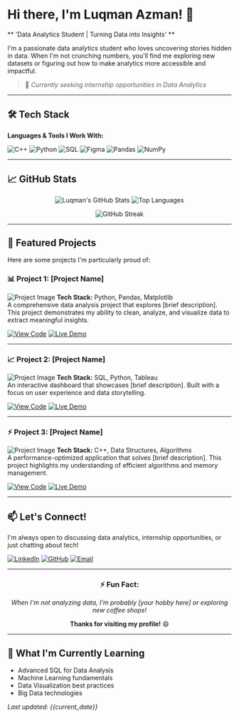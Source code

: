# Hi there, I'm Luqman Azman! 👋

** 'Data Analytics Student | Turning Data into Insights' **

I'm a passionate data analytics student who loves uncovering stories hidden in data. When I'm not crunching numbers, you'll find me exploring new datasets or figuring out how to make analytics more accessible and impactful.

> 🚀 *Currently seeking internship opportunities in Data Analytics*

---

## 🛠️ Tech Stack

**Languages & Tools I Work With:**

![C++](https://img.shields.io/badge/C++-00599C?style=for-the-badge&logo=c%2B%2B&logoColor=white)
![Python](https://img.shields.io/badge/Python-3776AB?style=for-the-badge&logo=python&logoColor=white)
![SQL](https://img.shields.io/badge/SQL-4479A1?style=for-the-badge&logo=postgresql&logoColor=white)
![Figma](https://img.shields.io/badge/Figma-F24E1E?style=for-the-badge&logo=figma&logoColor=white)
![Pandas](https://img.shields.io/badge/Pandas-150458?style=for-the-badge&logo=pandas&logoColor=white)
![NumPy](https://img.shields.io/badge/NumPy-013243?style=for-the-badge&logo=numpy&logoColor=white)

---

## 📈 GitHub Stats

<div align="center">
  
![Luqman's GitHub Stats](https://github-readme-stats.vercel.app/api?username=luqmanazman&show_icons=true&theme=radical&hide_border=true)
![Top Languages](https://github-readme-stats.vercel.app/api/top-langs/?username=luqmanazman&layout=compact&theme=radical&hide_border=true)

![GitHub Streak](https://streak-stats.demolab.com/?user=luqmanazman&theme=radical&hide_border=true)

</div>

---

## 🚀 Featured Projects

Here are some projects I'm particularly proud of:

### 📊 Project 1: [Project Name]
![Project Image](https://via.placeholder.com/800x400/4d4d4d/ffffff?text=Project+Screenshot+1)
**Tech Stack:** Python, Pandas, Matplotlib  
A comprehensive data analysis project that explores [brief description]. This project demonstrates my ability to clean, analyze, and visualize data to extract meaningful insights.

[![View Code](https://img.shields.io/badge/View-Code-blue?style=for-the-flat-square)](https://github.com/luqmanazman/project1)
[![Live Demo](https://img.shields.io/badge/Live-Demo-green?style=for-the-flat-square)](https://github.com/luqmanazman/project1)

---

### 📈 Project 2: [Project Name]
![Project Image](https://via.placeholder.com/800x400/4d4d4d/ffffff?text=Project+Screenshot+2)
**Tech Stack:** SQL, Python, Tableau  
An interactive dashboard that showcases [brief description]. Built with a focus on user experience and data storytelling.

[![View Code](https://img.shields.io/badge/View-Code-blue?style=for-the-flat-square)](https://github.com/luqmanazman/project2)
[![Live Demo](https://img.shields.io/badge/Live-Demo-green?style=for-the-flat-square)](https://github.com/luqmanazman/project2)

---

### ⚡ Project 3: [Project Name]
![Project Image](https://via.placeholder.com/800x400/4d4d4d/ffffff?text=Project+Screenshot+3)
**Tech Stack:** C++, Data Structures, Algorithms  
A performance-optimized application that solves [brief description]. This project highlights my understanding of efficient algorithms and memory management.

[![View Code](https://img.shields.io/badge/View-Code-blue?style=for-the-flat-square)](https://github.com/luqmanazman/project3)
[![Live Demo](https://img.shields.io/badge/Live-Demo-green?style=for-the-flat-square)](https://github.com/luqmanazman/project3)

---

## 📫 Let's Connect!

I'm always open to discussing data analytics, internship opportunities, or just chatting about tech!

[![LinkedIn](https://img.shields.io/badge/LinkedIn-0077B5?style=for-the-badge&logo=linkedin&logoColor=white)](www.linkedin.com/in/luqman-bin-azman)
[![GitHub](https://img.shields.io/badge/GitHub-100000?style=for-the-badge&logo=github&logoColor=white)](https://github.com/luqmanazman)
[![Email](https://img.shields.io/badge/Email-D14836?style=for-the-badge&logo=gmail&logoColor=white)](mailto:your-email@example.com)

---

<div align="center">

### ⚡ Fun Fact:
*When I'm not analyzing data, I'm probably [your hobby here] or exploring new coffee shops!*

**Thanks for visiting my profile!** 😄

</div>

---

## 🎯 What I'm Currently Learning

- Advanced SQL for Data Analysis
- Machine Learning fundamentals
- Data Visualization best practices
- Big Data technologies

*Last updated: {{current_date}}*
